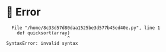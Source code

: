 # :red_circle: Error

```
  File "/home/8c33d57d80daa1525be3d577b45ed40e.py", line 1
    def quicksort(array)
                       ^
SyntaxError: invalid syntax
```
